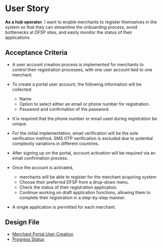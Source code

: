 # User Story

**As a hub operator**, I want to enable merchants to register themselves in the system so that they can streamline the onboarding process, avoid bottlenecks at DFSP sites, and easily monitor the status of their applications.

## Acceptance Criteria

- A user account creation process is implemented for merchants to control their registration processes, with one user account tied to one merchant.

- To create a portal user account, the following information will be collected:
  - Name
  - Option to select either an email or phone number for registration.
  - Password and confirmation of the password.


- It is required that the phone number or email used during registration be unique.
- For the initial implementation, email verification will be the sole verification method. SMS OTP verification is excluded due to potential complexity variations in different countries.



- After signing up on the portal, account activation will be required via an email confirmation process.

- Once the account is activated, 
  - merchants will be able to register for the merchant acquiring system
  - Choose their preferred DFSP from a drop-down menu.
  - Check the status of their registration application.
  - Continue working on draft application functions, allowing them to complete their registration in a step-by-step manner.
- A single application is permitted for each merchant.

## Design File
* [Merchant Portal User Creation](https://www.figma.com/proto/sEFusJJ4pQedgXvfRixE7b/Merchant-Registry-Prototype?page-id=3829%3A43204&type=design&node-id=3829-43205&viewport=-834%2C-320%2C0.39&t=8gVdoQiP5ycCLhOI-1&scaling=scale-down&starting-point-node-id=3829%3A43205&show-proto-sidebar=1&mode=design)
* [Progress Status](https://www.figma.com/proto/sEFusJJ4pQedgXvfRixE7b/Merchant-Registry-Prototype?page-id=3829%3A43204&type=design&node-id=3840-46018&viewport=-834%2C-320%2C0.39&t=8gVdoQiP5ycCLhOI-1&scaling=scale-down&starting-point-node-id=3840%3A46018&show-proto-sidebar=1&mode=design)